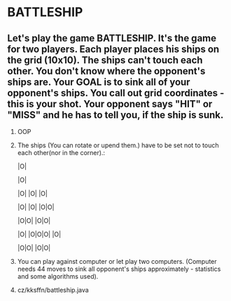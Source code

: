
# BATTLESHIP #

Let's play the game BATTLESHIP.
It's the game for two players. Each player places his ships on the grid (10x10). The ships can't touch each other. 
You don't know where the opponent's ships are.
Your GOAL is to sink all of your opponent's ships.
You call out grid coordinates - this is your shot. 
Your opponent says "HIT" or "MISS" and he has to tell you, if the ship is sunk.
---
1. OOP
2. The ships (You can rotate or upend them.) have to be set not to touch each other(nor in the corner).:

  	|O|
    
  	|O|
  
  	|O|
  	|O|
  	|O|
  
  	|O|
  	|O|
  	|O|O|
  
  	|O|O|
  	|O|O|
  
  	  |O|
  	|O|O|O|
  	  |O|
  
  	|O|O|
  	  |O|O|
 
3. You can play against computer or let play two computers. 
(Computer needs 44 moves to sink all opponent's ships approximately - statistics and some algorithms used).   

4. cz/kksffn/battleship.java
